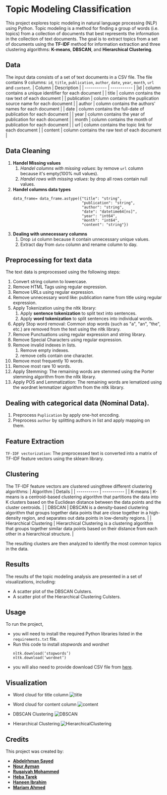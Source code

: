 # Topic Modeling Classification
This project explores topic modeling in natural language processing (NLP) using Python. Topic modeling is a method for finding a group of words (i.e. topics) from a collection of documents that best represents the information in the collection of text documents. The goal is to extract topics from a set of documents using the **TF-IDF** method for information extraction and three clustering algorithms: **K-means**, **DBSCAN**, and **Hierarchical Clustering**.

## Data
The input data consists of a set of text documents in a CSV file. 
The file contains 9 columns: `id`, `title`, `publication`, `author`, `date`, `year`, `month`, `url` and `content`. 
| Column      | Description |
| ----------- | ----------- |
|id | column contains a unique identifier for each document |
| title | column contains the raw text of each document |
| publication | column contains the puplication source name for each document |
| author | column contains the authors' names for each document |
| date | column contains the full-date of publication for each document |
| year | column contains the year of publication for each document |
| month | column contains the month of publication for each document |
| url | column contains the topic link for each document |
| content | column contains the raw text of each document |

## Data Cleaning
1. **Handel Missing values**
    1. _Handel columns with missing values_: by remove `url` column because it's empty(100% null values).
    2. _Handel rows with missing values_: by drop all rows contain null values.
2. **Handel columns data types**
    ```
    data_frame= data_frame.astype({"title": "string",
                                   "publication": "string",
                                   "author": "string",
                                   "date": "datetime64[ns]",
                                   "year": "int64",
                                   "month": "int64",
                                   "content": "string"})
    ```
3. **Dealing with unnecessary columns**
    1. Drop `id` column because it contain unnecessary unique values.
    2. Extract day from `date` column and rename column to day.

## Preprocessing for text data
The text data is preprocessed using the following steps:
1. Convert string column to lowercase.
2. Remove HTML Tags using regular expression.
3. Remove URLs using regular expression.
4. Remove unnecessary word like: publication name from title using regular expression.
5. Apply Tokenization using the nltk library: 
    1. Apply **sentence tokenization** to split text into sentences.
    2. Apply **word tokenization** to split sentences into individual words.
6. Apply Stop word removal: Common stop words (such as "a", "an", "the", etc.) are removed from the text using the nltk library.
7. Remove Punctuations using regular expression and string library.
8. Remove Special Characters using regular expression.
9. Remove invalid indexes in lists.
    1. Remove empty indexes.
    2. remove cells contain one character.
10. Remove most frequently 10 words.
11. Remove most rare 10 words.
12. Apply Stemming: The remaining words are stemmed using the Porter stemming algorithm from the nltk library.
13. Apply POS and Lemmatization: The remaining words are lematized using the wordnet lemmatizer  algorithm from the nltk library.

## Dealing with categorical data (Nominal Data).
1. Preprocess `Puplication` by apply one-hot encoding.
2. Preprocess `author` by splitting authors in list and apply mapping on them.

## Feature Extraction
`TF-IDF vectorization`: The preprocessed text is converted into a matrix of TF-IDF feature vectors using the sklearn library.

## Clustering
The TF-IDF feature vectors are clustered usingthree different clustering algorithms:
| Algorithm   | Details |
| ----------- | ----------- |
| K-means | K-means is a centroid-based clustering algorithm that partitions the data into K clusters based on the Euclidean distance between the data points and the cluster centroids. |
| DBSCAN | DBSCAN is a density-based clustering algorithm that groups together data points that are close together in a high-density region, and separates out data points in low-density regions. |
| Hierarchical Clustering | Hierarchical Clustering is a clustering algorithm that groups together similar data points based on their distance from each other in a hierarchical structure. |


The resulting clusters are then analyzed to identify the most common topics in the data.

## Results
The results of the topic modeling analysis are presented in a set of visualizations, including:
- A scatter plot of the DBSCAN Culsters.
- A scatter plot of the Hierarchical Clustering Culsters.

## Usage
To run the project, 
- you will need to install the required Python libraries listed in the `requirements.txt` file.
- Run this code to install _stopwords_ and _wordnet_
    ```
    nltk.download(‘stopwords’)
    nltk.download(‘wordnet’)
    ```
- you will also need to provide download CSV file from [here](https://files.fm/u/9yxgtuwh4).

## Visualization
- Word cloud for title column 
![title](https://github.com/NourAyman10/NLP-Topic-Modeling-Classification/assets/83882344/17b62f16-d90f-4235-a52b-ef3ff5c87817)

- Word cloud for content column
![content](https://github.com/NourAyman10/NLP-Topic-Modeling-Classification/assets/83882344/5f405fc7-c878-4532-a391-32e1fc8dd916)

- DBSCAN Clustering
![DBSCAN](https://github.com/NourAyman10/NLP-Topic-Modeling-Classification/assets/83882344/695b4376-3552-45a2-bdb4-fe6b7fd280b3)

- Hierarchical Clustering
![HierarchicalClustering](https://github.com/NourAyman10/NLP-Topic-Modeling-Classification/assets/83882344/27439b99-fabf-4e77-8a03-c0e994ee1906)

## Credits
This project was created by:
- [**Abdelrhman Sayed**](https://github.com/Abdelrhman-Sayed70)
- [**Nour Ayman**](https://github.com/NourAyman10)
- [**Ruqaiyah Mohammed**](https://github.com/25Ruq)
- [**Heba Tarek**](https://github.com/hebatarekkamal) 
- [**Haneen Ibrahim**](https://github.com/HaneenIbrahim2)
- [**Mariam Ahmed**](https://github.com/MariamAhmeddd)
